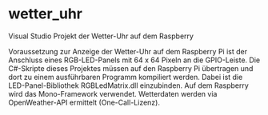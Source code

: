# wetter_uhr
Visual Studio Projekt der Wetter-Uhr auf dem Raspberry

Voraussetzung zur Anzeige der Wetter-Uhr auf dem Raspberry Pi ist der Anschluss eines RGB-LED-Panels mit 64 x 64 Pixeln an die GPIO-Leiste. Die C#-Skripte dieses Projektes müssen auf den Raspberry Pi übertragen und dort zu einem ausführbaren Programm kompiliert werden. Dabei ist die LED-Panel-Bibliothek RGBLedMatrix.dll einzubinden. Auf dem Raspberry wird das Mono-Framework verwendet.
Wetterdaten werden via OpenWeather-API ermittelt (One-Call-Lizenz).
